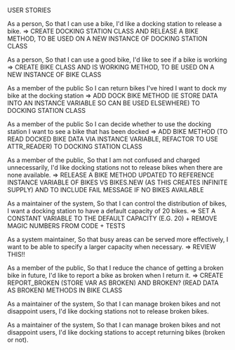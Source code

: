 USER STORIES

As a person,
So that I can use a bike,
I'd like a docking station to release a bike.
=> CREATE DOCKING STATION CLASS AND RELEASE A BIKE METHOD, TO BE USED ON A NEW INSTANCE OF DOCKING STATION CLASS

As a person,
So that I can use a good bike,
I'd like to see if a bike is working
=> CREATE BIKE CLASS AND IS WORKING METHOD, TO BE USED ON A NEW INSTANCE OF BIKE CLASS

As a member of the public
So I can return bikes I've hired
I want to dock my bike at the docking station
=> ADD DOCK BIKE METHOD (IE STORE DATA INTO AN INSTANCE VARIABLE SO CAN BE USED ELSEWHERE) TO DOCKING STATION CLASS

As a member of the public
So I can decide whether to use the docking station
I want to see a bike that has been docked
=> ADD BIKE METHOD (TO READ DOCKED BIKE DATA VIA INSTANCE VARIABLE, REFACTOR TO USE ATTR_READER) TO DOCKING STATION CLASS

As a member of the public,
So that I am not confused and charged unnecessarily,
I'd like docking stations not to release bikes when there are none available.
=> RELEASE A BIKE METHOD UPDATED TO REFERENCE INSTANCE VARIABLE OF BIKES VS BIKES.NEW (AS THIS CREATES INFINITE SUPPLY) AND TO INCLUDE FAIL MESSAGE IF NO BIKES AVAILABLE

As a maintainer of the system,
So that I can control the distribution of bikes,
I want a docking station to have a default capacity of 20 bikes.
=> SET A CONSTANT VARIABLE TO THE DEFAULT CAPACITY (E.G. 20) + REMOVE MAGIC NUMBERS FROM CODE + TESTS

As a system maintainer,
So that busy areas can be served more effectively,
I want to be able to specify a larger capacity when necessary.
=> REVIEW THIS!!

As a member of the public,
So that I reduce the chance of getting a broken bike in future,
I'd like to report a bike as broken when I return it.
=> CREATE REPORT_BROKEN (STORE VAR AS BROKEN) AND BROKEN? (READ DATA AS BROKEN) METHODS IN BIKE CLASS

As a maintainer of the system,
So that I can manage broken bikes and not disappoint users,
I'd like docking stations not to release broken bikes.

As a maintainer of the system,
So that I can manage broken bikes and not disappoint users,
I'd like docking stations to accept returning bikes (broken or not).
